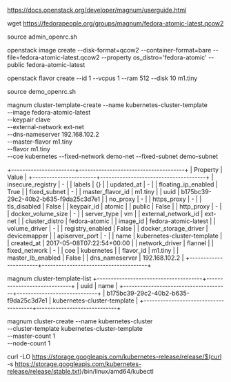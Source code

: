https://docs.openstack.org/developer/magnum/userguide.html

wget https://fedorapeople.org/groups/magnum/fedora-atomic-latest.qcow2

source admin_openrc.sh

openstack image create --disk-format=qcow2 --container-format=bare --file=fedora-atomic-latest.qcow2 --property os_distro='fedora-atomic' --public fedora-atomic-latest 


openstack flavor create --id 1 --vcpus 1 --ram 512 --disk 10 m1.tiny

source demo_openrc.sh

magnum cluster-template-create --name kubernetes-cluster-template \
--image fedora-atomic-latest \
--keypair clave \
--external-network ext-net \
--dns-nameserver 192.168.102.2 \
--master-flavor m1.tiny \
--flavor m1.tiny \
--coe kubernetes
--fixed-network demo-net
--fixed-subnet demo-subnet

+-----------------------+--------------------------------------+
| Property              | Value                                |
+-----------------------+--------------------------------------+
| insecure_registry     | -                                    |
| labels                | {}                                   |
| updated_at            | -                                    |
| floating_ip_enabled   | True                                 |
| fixed_subnet          | -                                    |
| master_flavor_id      | m1.tiny                              |
| uuid                  | b175bc39-29c2-40b2-b635-f9da25c3d7e1 |
| no_proxy              | -                                    |
| https_proxy           | -                                    |
| tls_disabled          | False                                |
| keypair_id            | atomic                               |
| public                | False                                |
| http_proxy            | -                                    |
| docker_volume_size    | -                                    |
| server_type           | vm                                   |
| external_network_id   | ext-net                              |
| cluster_distro        | fedora-atomic                        |
| image_id              | fedora-atomic-latest                 |
| volume_driver         | -                                    |
| registry_enabled      | False                                |
| docker_storage_driver | devicemapper                         |
| apiserver_port        | -                                    |
| name                  | kubernetes-cluster-template          |
| created_at            | 2017-05-08T07:22:54+00:00            |
| network_driver        | flannel                              |
| fixed_network         | -                                    |
| coe                   | kubernetes                           |
| flavor_id             | m1.tiny                              |
| master_lb_enabled     | False                                |
| dns_nameserver        | 192.168.102.2                        |
+-----------------------+--------------------------------------+


magnum cluster-template-list
+--------------------------------------+-----------------------------+
| uuid                                 | name                        |
+--------------------------------------+-----------------------------+
| b175bc39-29c2-40b2-b635-f9da25c3d7e1 | kubernetes-cluster-template |
+--------------------------------------+-----------------------------+

magnum cluster-create --name kubernetes-cluster \
--cluster-template kubernetes-cluster-template \
--master-count 1 \
--node-count 1


curl -LO https://storage.googleapis.com/kubernetes-release/release/$(curl -s https://storage.googleapis.com/kubernetes-release/release/stable.txt)/bin/linux/amd64/kubectl

